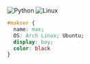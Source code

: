 ![Python](https://img.shields.io/badge/Code-Python-informational?style=flat&logo=python&color=3776AB)
![Linux](https://img.shields.io/badge/System-Linux-informational?style=flat&logo=linux&color=FCC624)
```css
#makser { 
  name: max; 
  OS: Arch Linux; Ubuntu; 
  display: boy;
  color: black 
}
```
